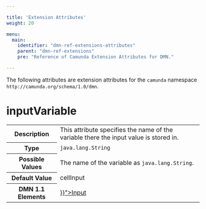 ```yaml
---

title: 'Extension Attributes'
weight: 20

menu:
  main:
    identifier: "dmn-ref-extensions-attributes"
    parent: "dmn-ref-extensions"
    pre: "Reference of Camunda Extension Attributes for DMN."

---
```


The following attributes are extension attributes for the `camunda` namespace `http://camunda.org/schema/1.0/dmn`.

# inputVariable

<table class="table table-striped">
  <tr>
    <th>Description</th>
    <td>
      This attribute specifies the name of the variable there the input value is stored in.
    </td>
  </tr>
  <tr>
    <th>Type</th>
    <td><code>java.lang.String</code></td>
  </tr>
  <tr>
    <th>Possible Values</th>
    <td>
      The name of the variable as <code>java.lang.String</code>.
    </td>
  </tr>
  <tr>
    <th>Default Value</th>
    <td>cellInput</td>
  </tr>
  <tr>
    <th>DMN 1.1 Elements</th>
    <td>
      <a href="{{< relref "reference/dmn11/decision-table/input.md" >}}">Input</a>
    </td>
  </tr>
</table>
